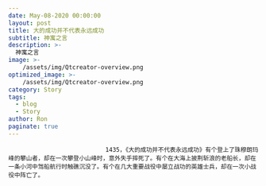 ```yaml
---
date: May-08-2020 00:00:00
layout: post
title: 大的成功并不代表永远成功
subtitle: 神寓之言
description: >-
  神寓之言
image: >-
    /assets/img/Qtcreator-overview.png
optimized_image: >-
    /assets/img/Qtcreator-overview.png
category: Story
tags:
  - blog
  - Story
author: Ron
paginate: true
---
```


							　　1435，《大的成功并不代表永远成功》有个登上了珠穆朗玛峰的攀山者，却在一次攀登小山峰时，意外失手摔死了。有个在大海上披荆斩浪的老船长，却在一条小河中驾船航行时触礁沉没了。有个在几大重要战役中屡立战功的英雄士兵，却在一次小战役中阵亡了。
							
							
						
